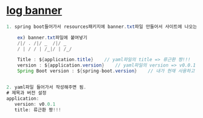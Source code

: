 # <a href="https://devops.datenkollektiv.de/banner.txt/index.html">log banner</a>

```java
1. spring boot들어가서 resources패키지에 banner.txt파일 만들어서 사이트에 나오는 로그 실행 배너 그대로 복사 붙여넣기 하면됨.

    ex) banner.txt파일에 붙여넣기
    /|/ . /|/ _  /|/ _
    / | / / | /_|/ | /_/

    Title : ${application.title}    // yaml파일의 title => 류근환 짱!!!
    version : ${application.version}    // yaml파일의 version => v0.0.1
    Spring Boot version : ${spring-boot.version}    // 내가 현재 사용하고 있는 spring boot OR 이클립스 버전


2. yaml파일 들어가서 작성해주면 됨.
# 제목과 버전 설정
application:
   version: v0.0.1
   title: 류근환 짱!!!

```
